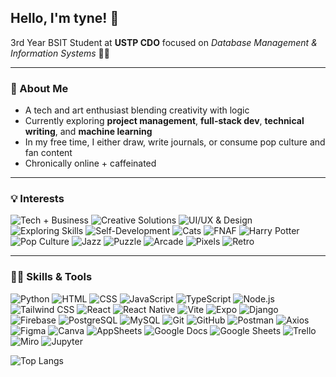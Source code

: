 ## Hello, I'm tyne! 👋

3rd Year BSIT Student at **USTP CDO** focused on *Database Management & Information Systems* 👩‍💻

---

### 🌻 About Me

- A tech and art enthusiast blending creativity with logic
- Currently exploring **project management**, **full-stack dev**, **technical writing**, and **machine learning**
- In my free time, I either draw, write journals, or consume pop culture and fan content
- Chronically online + caffeinated

---

### 💡 Interests

![Tech + Business](https://img.shields.io/badge/🌐%20Tech%20+%20Business%20synergy-blueviolet?style=flat)
![Creative Solutions](https://img.shields.io/badge/✍️%20Creative%20solution%20ideation-orange?style=flat)
![UI/UX & Design](https://img.shields.io/badge/🎨%20UI%2FUX%20&%20Graphic%20Design-brightgreen?style=flat)
![Exploring Skills](https://img.shields.io/badge/🧪%20Exploring%20new%20skills-ff69b4?style=flat)
![Self-Development](https://img.shields.io/badge/🧠%20Self--development%20&%20Learning-009688?style=flat)
![Cats](https://img.shields.io/badge/😺%20Cats-f5c2e7?style=flat)
![FNAF](https://img.shields.io/badge/🐻%20FNAF-brown?style=flat)
![Harry Potter](https://img.shields.io/badge/⚡%20Harry%20Potter-gold?style=flat)
![Pop Culture](https://img.shields.io/badge/✨%20Pop%20Culture-hotpink?style=flat)
![Jazz](https://img.shields.io/badge/🎷%20Jazz-indigo?style=flat)
![Puzzle](https://img.shields.io/badge/🧩%20Puzzle-6a5acd?style=flat)
![Arcade](https://img.shields.io/badge/👾%20Arcade-ff4500?style=flat)
![Pixels](https://img.shields.io/badge/🟣%20Pixels-9370db?style=flat)
![Retro](https://img.shields.io/badge/📼%20Retro-708090?style=flat)

---

### 👩‍💻 Skills & Tools

![Python](https://img.shields.io/badge/Python-3776AB?style=flat&logo=python&logoColor=white)  ![HTML](https://img.shields.io/badge/HTML5-E34F26?style=flat&logo=html5&logoColor=white)  ![CSS](https://img.shields.io/badge/CSS3-1572B6?style=flat&logo=css3&logoColor=white)  ![JavaScript](https://img.shields.io/badge/JavaScript-F7DF1E?style=flat&logo=javascript&logoColor=black)  ![TypeScript](https://img.shields.io/badge/TypeScript-007ACC?style=flat&logo=typescript&logoColor=white)  ![Node.js](https://img.shields.io/badge/Node.js-339933?style=flat&logo=nodedotjs&logoColor=white)  ![Tailwind CSS](https://img.shields.io/badge/TailwindCSS-06B6D4?style=flat&logo=tailwindcss&logoColor=white)  ![React](https://img.shields.io/badge/React-20232A?style=flat&logo=react&logoColor=61DAFB)  ![React Native](https://img.shields.io/badge/React_Native-20232A?style=flat&logo=react&logoColor=61DAFB)  ![Vite](https://img.shields.io/badge/Vite-646CFF?style=flat&logo=vite&logoColor=white)  ![Expo](https://img.shields.io/badge/Expo-000020?style=flat&logo=expo&logoColor=white)  ![Django](https://img.shields.io/badge/Django-092E20?style=flat&logo=django&logoColor=white)  ![Firebase](https://img.shields.io/badge/Firebase-FFCA28?style=flat&logo=firebase&logoColor=black)  ![PostgreSQL](https://img.shields.io/badge/PostgreSQL-4169E1?style=flat&logo=postgresql&logoColor=white)  ![MySQL](https://img.shields.io/badge/MySQL-4479A1?style=flat&logo=mysql&logoColor=white)  ![Git](https://img.shields.io/badge/Git-F05032?style=flat&logo=git&logoColor=white)  ![GitHub](https://img.shields.io/badge/GitHub-181717?style=flat&logo=github&logoColor=white)  ![Postman](https://img.shields.io/badge/Postman-FF6C37?style=flat&logo=postman&logoColor=white)  ![Axios](https://img.shields.io/badge/Axios-5A29E4?style=flat&logo=axios&logoColor=white)  ![Figma](https://img.shields.io/badge/Figma-F24E1E?style=flat&logo=figma&logoColor=white)  ![Canva](https://img.shields.io/badge/Canva-00C4CC?style=flat&logo=canva&logoColor=white)  ![AppSheets](https://img.shields.io/badge/AppSheets-0052CC?style=flat&logo=appsheet&logoColor=white)  ![Google Docs](https://img.shields.io/badge/Google%20Docs-4285F4?style=flat&logo=google-docs&logoColor=white)  ![Google Sheets](https://img.shields.io/badge/Google%20Sheets-34A853?style=flat&logo=google-sheets&logoColor=white)  ![Trello](https://img.shields.io/badge/Trello-0052CC?style=flat&logo=trello&logoColor=white)  ![Miro](https://img.shields.io/badge/Miro-FF2D20?style=flat&logo=miro&logoColor=white)  ![Jupyter](https://img.shields.io/badge/Jupyter-F37626?style=flat&logo=jupyter&logoColor=white)



![Top Langs](https://github-readme-stats.vercel.app/api/top-langs/?username=cmosqueda&size_weight=0.5&count_weight=0.5&layout=compact&theme=radical)
